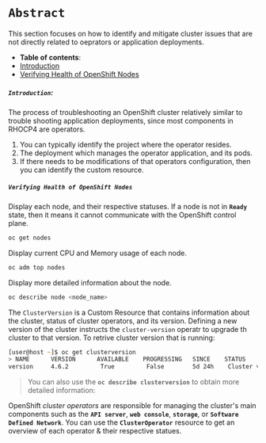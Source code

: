 # **`Abstract`**

This section focuses on how to identify and mitigate cluster issues that are not directly related to oeprators or application deployments.

-  **Table of contents**:
  - [Introduction](#introduction)
  - [Verifying Health of OpenShift Nodes](#verifying-health-of-openshift-nodes)

##### **`Introduction`:**
The process of troubleshooting an OpenShift cluster relatively similar to trouble shooting application deployments, since most components in RHOCP4 are operators. 
1. You can typically identify the project where the operator resides.
2. The deployment which manages the operator application, and its pods.
3. If there needs to be modifications of that operators configuration, then you can identify the custom resource.

##### **`Verifying Health of OpenShift Nodes`**
Display each node, and their respective statuses. If a node is not in **`Ready`** state, then it means it cannot communicate with the OpenShift control plane.
```zsh
oc get nodes
```
Display current CPU and Memory usage of each node.
```zsh
oc adm top nodes
```
Display more detailed information about the node.
```zsh
oc describe node <node_name>
```
The `ClusterVersion` is a Custom Resource that contains information about the cluster, status of cluster operators, and its version. Defining a new version of the cluster instructs the `cluster-version` operatr to upgrade th cluster to that version. To retrive cluster version that is running:

```zsh
[user@host ~]$ oc get clusterversion
> NAME      VERSION      AVAILABLE    PROGRESSING   SINCE    STATUS
version     4.6.2         True         False        5d 24h    Cluster version is 4.6.2 
``` 
> You can also use the **`oc describe clusterversion`** to obtain more detailed information:

OpenShift *cluster operators* are responsible for managing the cluster's main components such as the **`API server`**, **`web console`**, **`storage`**, or **`Software Defined Network`**. You can use the **`ClusterOperator`** resource to get an overview of each operator & their respective statues.

